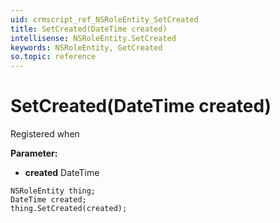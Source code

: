 ```yaml
---
uid: crmscript_ref_NSRoleEntity_SetCreated
title: SetCreated(DateTime created)
intellisense: NSRoleEntity.SetCreated
keywords: NSRoleEntity, GetCreated
so.topic: reference
---
```


# SetCreated(DateTime created)

Registered when

**Parameter:** 
 - **created** DateTime

```crmscript
NSRoleEntity thing;
DateTime created;
thing.SetCreated(created);
```

